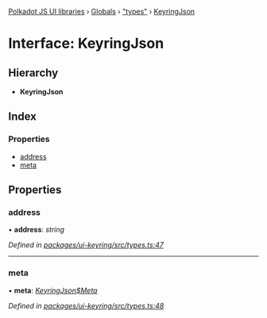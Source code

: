 [Polkadot JS UI libraries](../README.md) › [Globals](../globals.md) › ["types"](../modules/_types_.md) › [KeyringJson](_types_.keyringjson.md)

# Interface: KeyringJson

## Hierarchy

* **KeyringJson**

## Index

### Properties

* [address](_types_.keyringjson.md#address)
* [meta](_types_.keyringjson.md#meta)

## Properties

###  address

• **address**: *string*

*Defined in [packages/ui-keyring/src/types.ts:47](https://github.com/polkadot-js/ui/blob/c1644287/packages/ui-keyring/src/types.ts#L47)*

___

###  meta

• **meta**: *[KeyringJson$Meta](_types_.keyringjson_meta.md)*

*Defined in [packages/ui-keyring/src/types.ts:48](https://github.com/polkadot-js/ui/blob/c1644287/packages/ui-keyring/src/types.ts#L48)*
